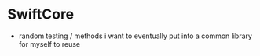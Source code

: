 # SwiftCore
- random testing / methods i want to eventually put into a common library for myself to reuse
